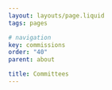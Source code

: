 ```yaml
---
layout: layouts/page.liquid
tags: pages

# navigation
key: commissions
order: "40"
parent: about

title: Committees
---
```

